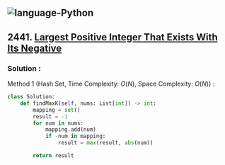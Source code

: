 ![language-Python](https://img.shields.io/badge/Python-ffd43b?style=for-the-badge&logo=PYTHON)
---

## 2441. [Largest Positive Integer That Exists With Its Negative](https://leetcode.com/problems/largest-positive-integer-that-exists-with-its-negative)

### Solution :

Method 1 (Hash Set, Time Complexity: $O(N)$, Space Complexity: $O(N)$) :
```python
class Solution:
    def findMaxK(self, nums: List[int]) -> int:
        mapping = set()
        result = -1
        for num in nums:
            mapping.add(num)
            if -num in mapping:
                result = max(result, abs(num))

        return result
```
